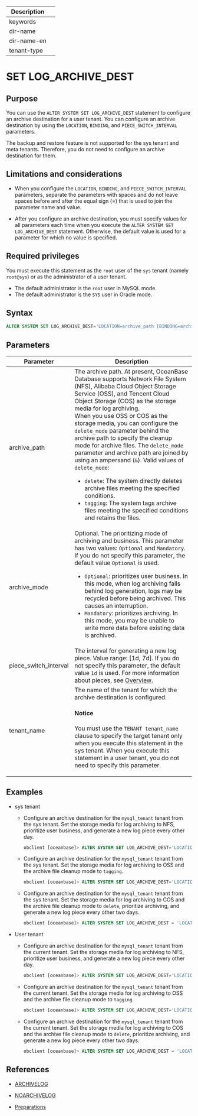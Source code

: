| Description |                 |
|---------------|-----------------|
| keywords |                 |
| dir-name |                 |
| dir-name-en |                 |
| tenant-type |                 |

# SET LOG_ARCHIVE_DEST

## Purpose

You can use the `ALTER SYSTEM SET LOG_ARCHIVE_DEST` statement to configure an archive destination for a user tenant. You can configure an archive destination by using the `LOCATION`, `BINDING`, and `PIECE_SWITCH_INTERVAL` parameters.

The backup and restore feature is not supported for the sys tenant and meta tenants. Therefore, you do not need to configure an archive destination for them.

## Limitations and considerations

* When you configure the `LOCATION`, `BINDING`, and `PIECE_SWITCH_INTERVAL` parameters, separate the parameters with spaces and do not leave spaces before and after the equal sign (=) that is used to join the parameter name and value.

* After you configure an archive destination, you must specify values for all parameters each time when you execute the `ALTER SYSTEM SET LOG_ARCHIVE_DEST` statement. Otherwise, the default value is used for a parameter for which no value is specified.

## Required privileges

You must execute this statement as the `root` user of the `sys` tenant (namely `root@sys`) or as the administrator of a user tenant.  

* The default administrator is the `root` user in MySQL mode.
* The default administrator is the `SYS` user in Oracle mode.

## Syntax

```sql
ALTER SYSTEM SET LOG_ARCHIVE_DEST='LOCATION=archive_path [BINDING=archive_mode] [PIECE_SWITCH_INTERVAL=piece_switch_interval]' [TENANT = tenant_name];
```

## Parameters

| Parameter | Description |
|-----------------------|--------------------------------------------------------------------------------------------------------------------------------------------|
| archive_path | The archive path. At present, OceanBase Database supports Network File System (NFS), Alibaba Cloud Object Storage Service (OSS), and Tencent Cloud Object Storage (COS) as the storage media for log archiving. </br>When you use OSS or COS as the storage media, you can configure the `delete_mode` parameter behind the archive path to specify the cleanup mode for archive files. The `delete_mode` parameter and archive path are joined by using an ampersand (`&`). Valid values of `delete_mode`:<ul><li>`delete`: The system directly deletes archive files meeting the specified conditions. </li> <li>`tagging`: The system tags archive files meeting the specified conditions and retains the files. </li></ul> |
| archive_mode | Optional. The prioritizing mode of archiving and business. This parameter has two values: `Optional` and `Mandatory`. If you do not specify this parameter, the default value `Optional` is used. <ul> <li>`Optional`: prioritizes user business. In this mode, when log archiving falls behind log generation, logs may be recycled before being archived. This causes an interruption. </li> <li> `Mandatory`: prioritizes archiving. In this mode, you may be unable to write more data before existing data is archived. </li></ul> |
| piece_switch_interval | The interval for generating a new log piece. Value range: \[1d, 7d\]. If you do not specify this parameter, the default value `1d` is used. For more information about pieces, see [Overview](../../../../../600.manage/600.backup-and-recovery/300.log-archive/100.overview-of-log-archive.md).  |
| tenant_name | The name of the tenant for which the archive destination is configured. <main id="notice" type='notice'> <h4>Notice</h4><p>You must use the <code>TENANT tenant_name</code> clause to specify the target tenant only when you execute this statement in the sys tenant. When you execute this statement in a user tenant, you do not need to specify this parameter. </p></main> |

## Examples

* sys tenant

   * Configure an archive destination for the `mysql_tenant` tenant from the sys tenant. Set the storage media for log archiving to NFS, prioritize user business, and generate a new log piece every other day.

      ```sql
      obclient [oceanbase]> ALTER SYSTEM SET LOG_ARCHIVE_DEST='LOCATION=file:///data/nfs/backup/archive BINDING=Optional PIECE_SWITCH_INTERVAL=1d' TENANT = mysql_tenant;
      ```

   * Configure an archive destination for the `mysql_tenant` tenant from the sys tenant. Set the storage media for log archiving to OSS and the archive file cleanup mode to `tagging`.

      ```sql
      obclient [oceanbase]> ALTER SYSTEM SET LOG_ARCHIVE_DEST='LOCATION=oss://oceanbase-test-bucket/backup/archive?host=xxx.aliyun-inc.com&access_id=xxx&access_key=xxx&delete_mode=tagging' TENANT = mysql_tenant;
      ```

   * Configure an archive destination for the `mysql_tenant` tenant from the sys tenant. Set the storage media for log archiving to COS and the archive file cleanup mode to `delete`, prioritize archiving, and generate a new log piece every other two days.

      ```sql
      obclient [oceanbase]> ALTER SYSTEM SET LOG_ARCHIVE_DEST = 'LOCATION=cos://oceanbase-test-bucket/archive?host=cos.ap-xxx.myqcloud.com&access_id=xxx&access_key=xxx&appid=xxx&delete_mode=delete BINDING=Mandatory PIECE_SWITCH_INTERVAL=2d' TENANT = mysql_tenant;
      ``````

* User tenant

   * Configure an archive destination for the `mysql_tenant` tenant from the current tenant. Set the storage media for log archiving to NFS, prioritize user business, and generate a new log piece every other day.

      ```sql
      obclient [oceanbase]> ALTER SYSTEM SET LOG_ARCHIVE_DEST='LOCATION=file:///data/nfs/backup/archive BINDING=Optional PIECE_SWITCH_INTERVAL=1d';
      ```

   * Configure an archive destination for the `mysql_tenant` tenant from the current tenant. Set the storage media for log archiving to OSS and the archive file cleanup mode to `tagging`.

      ```sql
      obclient [oceanbase]> ALTER SYSTEM SET LOG_ARCHIVE_DEST='LOCATION=oss://oceanbase-test-bucket/backup/archive?host=xxx.aliyun-inc.com&access_id=xxx&access_key=xxx&delete_mode=tagging';
      ```

   * Configure an archive destination for the `mysql_tenant` tenant from the current tenant. Set the storage media for log archiving to COS and the archive file cleanup mode to `delete`, prioritize archiving, and generate a new log piece every other two days.

      ```sql
      obclient [oceanbase]> ALTER SYSTEM SET LOG_ARCHIVE_DEST = 'LOCATION=cos://oceanbase-test-bucket/archive?host=cos.ap-xxx.myqcloud.com&access_id=xxx&access_key=xxx&appid=xxx&delete_mode=delete BINDING=Mandatory PIECE_SWITCH_INTERVAL=2d';
      ``````

## References

* [ARCHIVELOG](200.archivelog.md)

* [NOARCHIVELOG](210.noarchivelog.md)

* [Preparations](../../../../../600.manage/600.backup-and-recovery/300.log-archive/200.preparation-before-log-archive.md)
